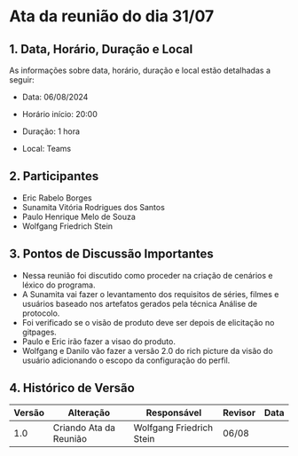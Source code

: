 # Ata da reunião do dia 31/07

## 1. Data, Horário, Duração e Local

As informações sobre data, horário, duração e local estão detalhadas a seguir:

- Data: 06/08/2024

- Horário início: 20:00

- Duração: 1 hora

- Local: Teams

## 2. Participantes

- Eric Rabelo Borges
- Sunamita Vitória Rodrigues dos Santos
- Paulo Henrique Melo de Souza
- Wolfgang Friedrich Stein


## 3. Pontos de Discussão Importantes

- Nessa reunião foi discutido como proceder na criação de cenários e léxico do programa.
- A Sunamita vai fazer o levantamento dos requisitos de séries, filmes e usuários baseado nos artefatos gerados pela técnica Análise de protocolo. 
- Foi verificado se o visão de produto deve ser depois de elicitação no gitpages.
- Paulo e Eric irão fazer a visao do produto.
- Wolfgang e Danilo vão fazer a versão 2.0 do rich picture da visão do usuário adicionando o escopo da configuração do perfil.

## 4. Histórico de Versão

| Versão | Alteração | Responsável | Revisor | Data |
|--------|-----------|-------------|---------|------|
| 1.0 | Criando Ata da Reunião | Wolfgang Friedrich Stein| 06/08 |